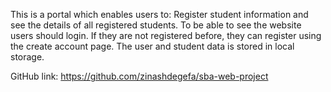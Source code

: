 This is a portal which enables users to:
Register student information and see the details of all registered students.
To be able to see the website users should login. If they are not registered before, they can register using the create account page.
The user and student data is stored in local storage.

GitHub link: https://github.com/zinashdegefa/sba-web-project